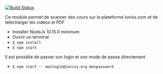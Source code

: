 [![Build Status](https://www.travis-ci.org/lcalvy/ionisx-video-downloader.svg?branch=master)](https://www.travis-ci.org/lcalvy/ionisx-video-downloader)

Ce module permet de scanner des cours sur la plateforme ionisx.com et de télécharger les vidéos et PDF

* Installer NodeJs 10.15.0 minimum
* Ouvrir un terminal
* ```$ npm install``` 
* ```$ npm start```

Il est possible de passer son login et son mode de passe directement

* ```$ npm start -- monlogin@ionisx.org monpassword```
